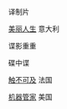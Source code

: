 
译制片

[美丽人生](https://movie.douban.com/subject/1292063/) 意大利

谍影重重

碟中谍

[触不可及](https://movie.douban.com/subject/6786002/) 法国

[机器管家](https://movie.douban.com/subject/1292529/) 美国
